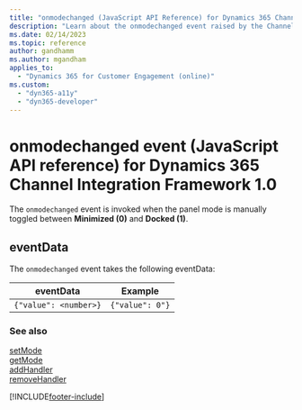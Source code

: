 ```yaml
---
title: "onmodechanged (JavaScript API Reference) for Dynamics 365 Channel Integration Framework 1.0 | MicrosoftDocs"
description: "Learn about the onmodechanged event raised by the Channel Integration Framework library in Dynamics 365 Channel Integration Framework 1.0."
ms.date: 02/14/2023
ms.topic: reference
author: gandhamm
ms.author: mgandham
applies_to: 
  - "Dynamics 365 for Customer Engagement (online)"
ms.custom: 
  - "dyn365-a11y"
  - "dyn365-developer"
---
```


# onmodechanged event (JavaScript API reference) for Dynamics 365 Channel Integration Framework 1.0

The `onmodechanged` event is invoked when the panel mode is manually toggled between **Minimized (0)** and **Docked (1)**.

## eventData

The `onmodechanged` event takes the following eventData:

| eventData | Example |
|-----------|---------|
| ```{"value": <number>}``` | ```{"value": 0"}``` |

### See also

[setMode](../microsoft-ciframework/setMode.md)  
[getMode](../microsoft-ciframework/getMode.md)  
[addHandler](../microsoft-ciframework/addHandler.md)  
[removeHandler](../microsoft-ciframework/removeHandler.md)  


[!INCLUDE[footer-include](../../../../../includes/footer-banner.md)]
